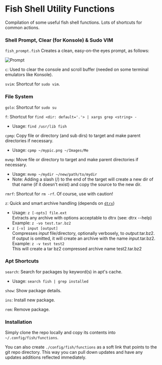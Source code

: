 # Fish Shell Utility Functions
Compilation of some useful fish shell functions. Lots of shortcuts for common actions.

### Shell Prompt, Clear (for Konsole) & Sudo VIM
`fish_prompt.fish` Creates a clean, easy-on-the eyes prompt, as follows:

![Prompt](http://res.cloudinary.com/panoplos/image/upload/e_shadow:50,r_0/v1494478755/Prompt_ilx658.png)

`c`: Used to clear the console and scroll buffer (needed on some terminal emulators like Konsole).

`svim`: Shortcut for `sudo vim`.

### File System
`golo`: Shortcut for `sudo su`

`f`: Shortcut for `find <dir: default='.'> | xargs grep <string> -`

* Usage: `find /usr/lib fish`

`cpmp`: Copy file or directory (and sub dirs) to target and make parent directories if necessary.

* Usage: `cpmp ~/mypic.png ~/Images/Me`

`mvmp`: Move file or directory to target and make parent directories if necessary.

* Usage: `mvmp ~/mydir ~/new/path/to/mydir`
* Note: Adding a slash (/) to the end of the target will create a new dir of that name (if it doesn't exist) and copy the source to the new dir.

`rmrf`: Shortcut for `rm -rf`. Of course, use with caution!

`z`: Quick and smart archive handling (depends on [`dtrx`](https://github.com/moonpyk/dtrx))

* Usage: `z [-opts] file.ext`<br/>
Extracts any archive with options acceptable to dtrx (see: dtrx --help)<br/>
Example: `z -vo test.tar.bz2`
* `z [-v] input [output]`<br/>
Compresses _input_ file/directory, optionally verbosely, to _output_.tar.bz2. If output is omitted, it will create an archive with the name _input_.tar.bz2.<br/>
Example: `z -v test test2`<br/>
This will create a tar bz2 compressed archive name test2.tar.bz2

### Apt Shortcuts
`search`: Search for packages by keyword(s) in apt's cache.

* Usage: `search fish | grep installed`

`show`: Show package details.

`ins`: Install new package.

`rem`: Remove package.

### Installation

Simply clone the repo locally and copy its contents into `~/.config/fish/functions`.

You can also create `./config/fish/functions` as a soft link that points to the git repo directory. This way you can pull down updates and have any updates additions reflected immediately. 
